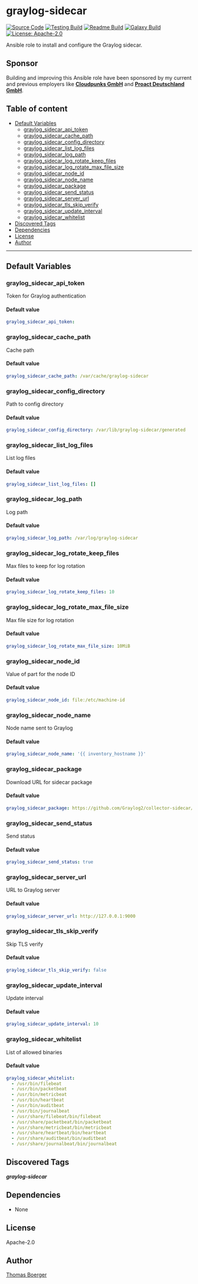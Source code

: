 # graylog-sidecar

[![Source Code](https://img.shields.io/badge/github-source%20code-blue?logo=github&logoColor=white)](https://github.com/rolehippie/graylog-sidecar) [![Testing Build](https://github.com/rolehippie/graylog-sidecar/workflows/testing/badge.svg)](https://github.com/rolehippie/graylog-sidecar/actions?query=workflow%3Atesting) [![Readme Build](https://github.com/rolehippie/graylog-sidecar/workflows/readme/badge.svg)](https://github.com/rolehippie/graylog-sidecar/actions?query=workflow%3Areadme) [![Galaxy Build](https://github.com/rolehippie/graylog-sidecar/workflows/galaxy/badge.svg)](https://github.com/rolehippie/graylog-sidecar/actions?query=workflow%3Agalaxy) [![License: Apache-2.0](https://img.shields.io/github/license/rolehippie/graylog-sidecar)](https://github.com/rolehippie/graylog-sidecar/blob/master/LICENSE)

Ansible role to install and configure the Graylog sidecar.

## Sponsor

Building and improving this Ansible role have been sponsored by my current and previous employers like **[Cloudpunks GmbH](https://cloudpunks.de)** and **[Proact Deutschland GmbH](https://www.proact.eu)**.

## Table of content

- [Default Variables](#default-variables)
  - [graylog_sidecar_api_token](#graylog_sidecar_api_token)
  - [graylog_sidecar_cache_path](#graylog_sidecar_cache_path)
  - [graylog_sidecar_config_directory](#graylog_sidecar_config_directory)
  - [graylog_sidecar_list_log_files](#graylog_sidecar_list_log_files)
  - [graylog_sidecar_log_path](#graylog_sidecar_log_path)
  - [graylog_sidecar_log_rotate_keep_files](#graylog_sidecar_log_rotate_keep_files)
  - [graylog_sidecar_log_rotate_max_file_size](#graylog_sidecar_log_rotate_max_file_size)
  - [graylog_sidecar_node_id](#graylog_sidecar_node_id)
  - [graylog_sidecar_node_name](#graylog_sidecar_node_name)
  - [graylog_sidecar_package](#graylog_sidecar_package)
  - [graylog_sidecar_send_status](#graylog_sidecar_send_status)
  - [graylog_sidecar_server_url](#graylog_sidecar_server_url)
  - [graylog_sidecar_tls_skip_verify](#graylog_sidecar_tls_skip_verify)
  - [graylog_sidecar_update_interval](#graylog_sidecar_update_interval)
  - [graylog_sidecar_whitelist](#graylog_sidecar_whitelist)
- [Discovered Tags](#discovered-tags)
- [Dependencies](#dependencies)
- [License](#license)
- [Author](#author)

---

## Default Variables

### graylog_sidecar_api_token

Token for Graylog authentication

#### Default value

```YAML
graylog_sidecar_api_token:
```

### graylog_sidecar_cache_path

Cache path

#### Default value

```YAML
graylog_sidecar_cache_path: /var/cache/graylog-sidecar
```

### graylog_sidecar_config_directory

Path to config directory

#### Default value

```YAML
graylog_sidecar_config_directory: /var/lib/graylog-sidecar/generated
```

### graylog_sidecar_list_log_files

List log files

#### Default value

```YAML
graylog_sidecar_list_log_files: []
```

### graylog_sidecar_log_path

Log path

#### Default value

```YAML
graylog_sidecar_log_path: /var/log/graylog-sidecar
```

### graylog_sidecar_log_rotate_keep_files

Max files to keep for log rotation

#### Default value

```YAML
graylog_sidecar_log_rotate_keep_files: 10
```

### graylog_sidecar_log_rotate_max_file_size

Max file size for log rotation

#### Default value

```YAML
graylog_sidecar_log_rotate_max_file_size: 10MiB
```

### graylog_sidecar_node_id

Value of part for the node ID

#### Default value

```YAML
graylog_sidecar_node_id: file:/etc/machine-id
```

### graylog_sidecar_node_name

Node name sent to Graylog

#### Default value

```YAML
graylog_sidecar_node_name: '{{ inventory_hostname }}'
```

### graylog_sidecar_package

Download URL for sidecar package

#### Default value

```YAML
graylog_sidecar_package: https://github.com/Graylog2/collector-sidecar/releases/download/1.0.0/graylog-sidecar_1.0.0-1_amd64.deb
```

### graylog_sidecar_send_status

Send status

#### Default value

```YAML
graylog_sidecar_send_status: true
```

### graylog_sidecar_server_url

URL to Graylog server

#### Default value

```YAML
graylog_sidecar_server_url: http://127.0.0.1:9000
```

### graylog_sidecar_tls_skip_verify

Skip TLS verify

#### Default value

```YAML
graylog_sidecar_tls_skip_verify: false
```

### graylog_sidecar_update_interval

Update interval

#### Default value

```YAML
graylog_sidecar_update_interval: 10
```

### graylog_sidecar_whitelist

List of allowed binaries

#### Default value

```YAML
graylog_sidecar_whitelist:
  - /usr/bin/filebeat
  - /usr/bin/packetbeat
  - /usr/bin/metricbeat
  - /usr/bin/heartbeat
  - /usr/bin/auditbeat
  - /usr/bin/journalbeat
  - /usr/share/filebeat/bin/filebeat
  - /usr/share/packetbeat/bin/packetbeat
  - /usr/share/metricbeat/bin/metricbeat
  - /usr/share/heartbeat/bin/heartbeat
  - /usr/share/auditbeat/bin/auditbeat
  - /usr/share/journalbeat/bin/journalbeat
```

## Discovered Tags

**_graylog-sidecar_**


## Dependencies

- None

## License

Apache-2.0

## Author

[Thomas Boerger](https://github.com/tboerger)
